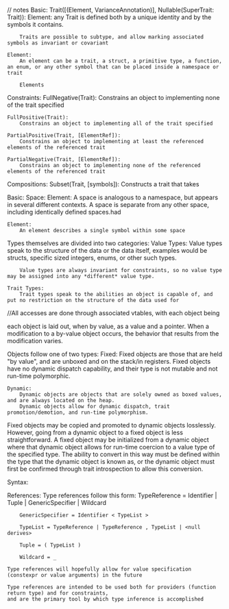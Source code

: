 // notes
Basic:
    Trait([(Element, VarianceAnnotation)], Nullable(SuperTrait: Trait)): Element:
        any Trait is defined both by a unique identity and by the symbols it contains.

        Traits are possible to subtype, and allow marking associated symbols as invariant or covariant

    Element:
        An element can be a trait, a struct, a primitive type, a function, an enum, or any other symbol that can be placed inside a namespace or trait

        Elements 

Constraints:
    FullNegative(Trait):
        Constrains an object to implementing none of the trait specified

    FullPositive(Trait):
        Constrains an object to implementing all of the trait specified

    PartialPositive(Trait, [ElementRef]): 
        Constrains an object to implementing at least the referenced elements of the referenced trait

    PartialNegative(Trait, [ElementRef]):
        Constrains an object to implementing none of the referenced elements of the referenced trait

Compositions:
    Subset(Trait, [symbols]):
        Constructs a trait that takes 






Basic:
    Space: Element:
        A space is analogous to a namespace, but appears in several different contexts.
        A space is separate from any other space, including identically defined spaces.had

    Element:
        An element describes a single symbol within some space


Types themselves are divided into two categories:
    Value Types:
        Value types speak to the structure of the data or the data itself, examples would be structs, specific sized integers, enums, or other such types.

        Value types are always invariant for constraints, so no value type may be assigned into any *different* value type.

    Trait Types:
        Trait types speak to the abilities an object is capable of, and put no restriction on the structure of the data used for 


//All accesses are done through associated vtables, with each object being 

each object is laid out, when by value, as a value and a pointer. When a modification to a by-value object occurs, the behavior that results from the modification varies. 

Objects follow one of two types:
    Fixed:
        Fixed objects are those that are held "by value", and are unboxed and on the stack/in registers.
        Fixed objects have no dynamic dispatch capability, and their type is not mutable and not run-time polymorphic.

    Dynamic:
        Dynamic objects are objects that are solely owned as boxed values, and are always located on the heap.
        Dynamic objects allow for dynamic dispatch, trait promotion/demotion, and run-time polymorphism.

Fixed objects may be copied and promoted to dynamic objects losslessly.
However, going from a dynamic object to a fixed object is less straightforward.
A fixed object may be initialized from a dynamic object where that dynamic object allows
for run-time coercion to a value type of the specified type. The ability to convert in this way
must be defined within the type that the dynamic object is known as, or the dynamic object
must first be confirmed through trait introspection to allow this conversion.


Syntax:

References:
    Type references follow this form:
        TypeReference = Identifier | Tuple | GenericSpecifier | Wildcard

        GenericSpecifier = Identifier < TypeList >

        TypeList = TypeReference | TypeReference , TypeList | <null derives>

        Tuple = ( TypeList )

        Wildcard = _

    Type references will hopefully allow for value specification (constexpr or value arguments) in the future

    Type references are intended to be used both for providers (function return type) and for constraints,
    and are the primary tool by which type inference is accomplished
